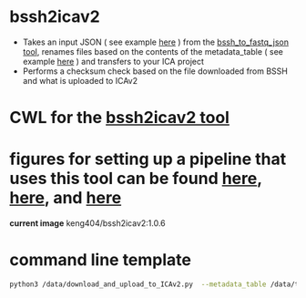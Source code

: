 # bssh2icav2
- Takes an input JSON ( see example [here](https://github.com/keng404/bssh2icav2/blob/master/272296024.fastq.signedurl.json) ) from the [bssh_to_fastq_json tool](https://github.com/keng404/bssh2icav2/blob/master/bssh_to_fastq_json.md), renames files based on the contents of the metadata_table ( see example [here](https://github.com/keng404/bssh2icav2/blob/master/test.metadata_table.csv) ) and transfers to your ICA project
- Performs a checksum check based on the file downloaded from BSSH and what is uploaded to ICAv2

# CWL for the [bssh2icav2 tool](https://github.com/keng404/bssh2icav2/blob/master/bssh2icav2.cwl)
# figures for setting up a pipeline that uses this tool can be found [here](https://github.com/keng404/bssh2icav2/blob/master/bssh2icav2.pipeline_diagram.png), [here](https://github.com/keng404/bssh2icav2/blob/master/bssh2icav2.tool_parameters.pt1.png), and [here](https://github.com/keng404/bssh2icav2/blob/master/bssh2icav2.tool_parameters.pt2.png)

**current image** keng404/bssh2icav2:1.0.6

# command line template
``` bash
python3 /data/download_and_upload_to_ICAv2.py  --metadata_table /data/test.metadata_table.csv --input_json /data/272296024.fastq.signedurl.json  --api_key_file <PATH_TO_API_KEY_FILE> --run_id <OUTPUT_FOLDER> --project_name <ICA_PROJECT_NAME>
```

